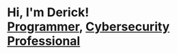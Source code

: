 <h1>Hi, I'm Derick! <br/><a href="https://github.com/joshmadakor1">Programmer</a>, <a href="www.linkedin.com/in/derick-raldiris">Cybersecurity Professional</a>
